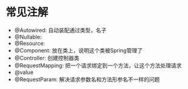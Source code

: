 # 常见注解
- @Autowired: 自动装配通过类型，名子
- @Nullable:
- @Resource:
- @Component: 放在类上，说明这个类被Spring管理了
- @Controller: 创建控制器类
- @RequestMapping: 把一个请求绑定到一个方法，让这个方法处理请求
- @value
- @RequestParam: 解决请求参数名和方法形参名不一样的问题